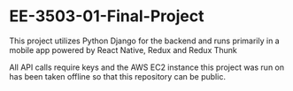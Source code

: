 # EE-3503-01-Final-Project

This project utilizes Python Django for the backend and runs primarily in a mobile app powered by React Native, Redux and Redux Thunk

All API calls require keys and the AWS EC2 instance this project was run on has been taken offline so that this repository can be public.
